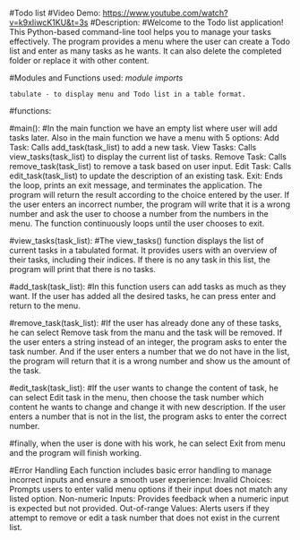 #Todo list
#Video Demo:  https://www.youtube.com/watch?v=k9xIiwcK1KU&t=3s
#Description:
#Welcome to the Todo list application! This Python-based command-line tool helps you to manage your tasks effectively. The program provides a menu where the user can create a Todo list and enter as many tasks as he wants. It can also delete the completed folder or replace it with other content.

#Modules and Functions used:
    *module imports*

    tabulate - to display menu and Todo list in a table format.

#functions:

#main():
#In the main function we have an empty list where user will add tasks later. Also in the main function we have a menu with 5 options:
Add Task: Calls add_task(task_list) to add a new task.
View Tasks: Calls view_tasks(task_list) to display the current list of tasks.
Remove Task: Calls remove_task(task_list) to remove a task based on user input.
Edit Task: Calls edit_task(task_list) to update the description of an existing task.
Exit: Ends the loop, prints an exit message, and terminates the application. The program will return the result according to the choice entered by the user. If the user enters an incorrect number, the program will write that it is a wrong number and ask the user to choose a number from the numbers in the menu. The function continuously loops until the user chooses to exit.

#view_tasks(task_list):
#The view_tasks() function displays the list of current tasks in a tabulated format. It provides users with an overview of their tasks, including their indices. If there is no any task in this list, the program will print that there is no tasks.

#add_task(task_list):
#In this function users can add tasks as much as they want. If the user has added all the desired tasks, he can press enter and return to the menu.

#remove_task(task_list):
#If the user has already done any of these tasks, he can select Remove task from the manu and the task will be removed. If the user enters a string instead of an integer, the program asks to enter the task number. And if the user enters a number that we do not have in the list, the program will return that it is a wrong number and show us the amount of the task.

#edit_task(task_list):
#If the user wants to change the content of task, he can select Edit task in the menu, then choose the task number which content he wants to change and change it with new description. If the user enters a number that is not in the list, the program asks to enter the correct number.

#finally, when the user is done with his work, he can select Exit from menu and the program will finish working.

#Error Handling
Each function includes basic error handling to manage incorrect inputs and ensure a smooth user experience:
Invalid Choices: Prompts users to enter valid menu options if their input does not match any listed option.
Non-numeric Inputs: Provides feedback when a numeric input is expected but not provided.
Out-of-range Values: Alerts users if they attempt to remove or edit a task number that does not exist in the current list.
